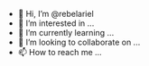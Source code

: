 - 👋 Hi, I’m @rebelariel
- 👀 I’m interested in ...
- 🌱 I’m currently learning ...
- 💞️ I’m looking to collaborate on ...
- 📫 How to reach me ...

<!---
rebelariel/rebelariel is a ✨ special ✨ repository because its `README.md` (this file) appears on your GitHub profile.
You can click the Preview link to take a look at your changes.
--->
